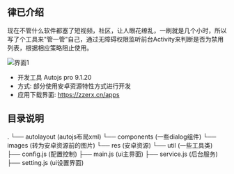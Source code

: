 ## 律已介绍
现在不管什么软件都塞了短视频，社区，让人眼花缭乱，一刷就是几个小时，所以写了个工具来"管一管"自己，通过无障碍权限监听前台Activity来判断是否为禁用列表，根据相应策略阻止使用。

![界面1](https://zzerx.cn/blogimages/sl-002.png)

- 开发工具 Autojs pro 9.1.20
- 方式: 部分使用安卓资源特性方式进行开发
- 应用下载界面: https://zzerx.cn/apps

## 目录说明
.
└── autolayout      (autojs布局xml)
└── components     (一些dialog组件)
└── images       (转为安卓资源前的图片)
└── res                (安卓资源)
└── util                (一些工具类)
├── config.js        (配置控制)
├── main.js          (ui主界面)
├── service.js      (后台服务)
├── setting.js      (ui设置界面)

